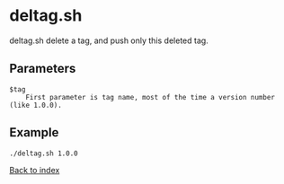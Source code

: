 deltag.sh
=========

deltag.sh delete a tag, and push only this deleted tag.

Parameters
----------
```
$tag
    First parameter is tag name, most of the time a version number (like 1.0.0).
```

Example
-------
```
./deltag.sh 1.0.0
```

[Back to index](../README.md)